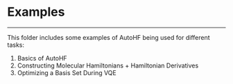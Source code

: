 # Examples
---
This folder includes some examples of AutoHF being used for different tasks:

1. Basics of AutoHF
2. Constructing Molecular Hamiltonians + Hamiltonian Derivatives
3. Optimizing a Basis Set During VQE
